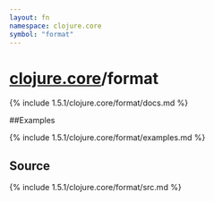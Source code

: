 ```yaml
---
layout: fn
namespace: clojure.core
symbol: "format"
---
```


# [clojure.core](../)/format

{% include 1.5.1/clojure.core/format/docs.md %}

##Examples

{% include 1.5.1/clojure.core/format/examples.md %}
## Source
{% include 1.5.1/clojure.core/format/src.md %}

